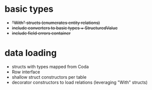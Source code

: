 # basic types
- ~~"With" structs (enumerates entity relations)~~
- ~~include converters to basic types + StructuredValue~~
- ~~include field errors container~~

# data loading
- structs with types mapped from Coda
- Row interface
- shallow struct constructors per table
- decorator constructors to load relations (leveraging "With" structs)
